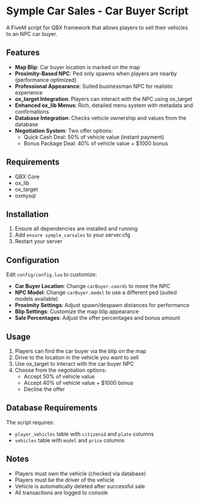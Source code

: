# Symple Car Sales - Car Buyer Script

A FiveM script for QBX framework that allows players to sell their vehicles to an NPC car buyer.

## Features

- **Map Blip**: Car buyer location is marked on the map
- **Proximity-Based NPC**: Ped only spawns when players are nearby (performance optimized)
- **Professional Appearance**: Suited businessman NPC for realistic experience
- **ox_target Integration**: Players can interact with the NPC using ox_target
- **Enhanced ox_lib Menus**: Rich, detailed menu system with metadata and confirmations
- **Database Integration**: Checks vehicle ownership and values from the database
- **Negotiation System**: Two offer options:
  - Quick Cash Deal: 50% of vehicle value (instant payment)
  - Bonus Package Deal: 40% of vehicle value + $1000 bonus

## Requirements

- QBX Core
- ox_lib
- ox_target
- oxmysql

## Installation

1. Ensure all dependencies are installed and running
2. Add `ensure symple_carsales` to your server.cfg
3. Restart your server

## Configuration

Edit `config/config.lua` to customize:

- **Car Buyer Location**: Change `carBuyer.coords` to move the NPC
- **NPC Model**: Change `carBuyer.model` to use a different ped (suited models available)
- **Proximity Settings**: Adjust spawn/despawn distances for performance
- **Blip Settings**: Customize the map blip appearance
- **Sale Percentages**: Adjust the offer percentages and bonus amount

## Usage

1. Players can find the car buyer via the blip on the map
2. Drive to the location in the vehicle you want to sell
3. Use ox_target to interact with the car buyer NPC
4. Choose from the negotiation options:
   - Accept 50% of vehicle value
   - Accept 40% of vehicle value + $1000 bonus
   - Decline the offer

## Database Requirements

The script requires:
- `player_vehicles` table with `citizenid` and `plate` columns
- `vehicles` table with `model` and `price` columns

## Notes

- Players must own the vehicle (checked via database)
- Players must be the driver of the vehicle
- Vehicle is automatically deleted after successful sale
- All transactions are logged to console